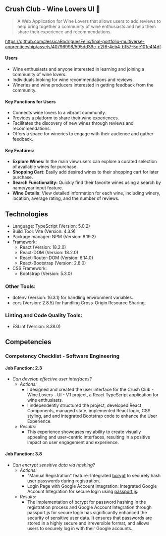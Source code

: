 ## Crush Club - Wine Lovers UI 🍷
> A Web Application for Wine Lovers that allows users to add reviews to help bring together a community of wine enthusiasts and help them share their experience and recommendations.

https://github.com/JessicaRodriguesFelix/final-portfolio-multiverse-apprenticeship/assets/40796998/595dd39c-c2f6-4eb4-b157-5de101e4f4df

#### Users
  - Wine enthusiasts and anyone interested in learning and joining a community of wine lovers.
  - Individuals looking for wine recommendations and reviews.
  - Wineries and wine producers interested in getting feedback from the community.
#### Key Functions for Users
  - Connects wine lovers to a vibrant community.
  - Provides a platform to share their wine experiences.
  - Facilitates the discovery of new wines through reviews and recommendations.
  - Offers a space for wineries to engage with their audience and gather feedback.
#### Key Features:
  - **Explore Wines:** In the main view users can explore a curated selection of available wines for purchase.
  - **Shopping Cart:** Easily add desired wines to their shopping cart for later purchase.
  - **Search Functionality:** Quickly find their favorite wines using a search by name/year input feature.
  - **Wine Details:** View detailed information for each wine, including winery, location, average rating, and the number of reviews.

## Technologies
- Language: TypeScript (Version: 5.0.2)
- Build Tool: Vite (Version: 4.3.9)
- Package manager: NPM (Version: 8.19.2)
- Framework:
  - React (Version: 18.2.0)
  - React-DOM (Version: 18.2.0)
  - React-Router-DOM (Version: 6.14.0)
  - React-Bootstrap (Version: 2.8.0)
- CSS Framework:
  - Bootstrap (Version: 5.3.0)
### Other Tools:
- dotenv (Version: 16.3.1) for handling environment variables.
- cors (Version: 2.8.5) for handling Cross-Origin Resource Sharing.
### Linting and Code Quality Tools:
- ESLint (Version: 8.38.0)
## Competencies
### Competency Checklist -  Software Engineering
#### Job Function: 2.3

- _Can develop effective user interfaces?_
  - _Actions:_
     - I designed and created the user interface for the Crush Club - Wine Lovers - UI - V.1 project, a React TypeScript application for wine enthusiasts. 
     - I independently structured the project, developed React Components, managed state, implemented React logic, CSS styling, and and integrated Bootstrap code to enhance the User Experience.
  - _Results:_
    - This experience showcases my ability to create visually appealing and user-centric interfaces, resulting in a positive impact on user engagement and experience.

#### Job Function: 3.8
- _Can encrypt sensitive data via hashing?_
  - _Actions:_
    - "Manual Registration" feature: Integrated [bcrypt](https://www.npmjs.com/package/bcrypt) to securely hash user passwords during registration.
    -  Login Page with Google Account Integration: Integrated Google Account Integration for secure login using [passport.js](https://www.passportjs.org/packages/passport-google-oauth20/).
  - _Results:_
    - The implementation of bcrypt for password hashing in the registration process and Google Account Integration through passport.js for secure login has significantly enhanced the security of sensitive user data. It ensures that passwords are stored in a highly secure and irreversible format, and allows users to securely log in with their Google accounts.
